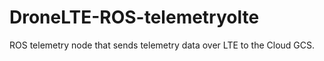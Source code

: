 # DroneLTE-ROS-telemetryolte
ROS telemetry node that sends telemetry data over LTE to the Cloud GCS.
